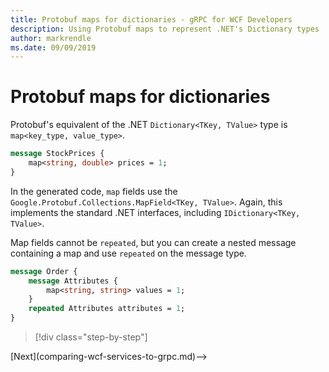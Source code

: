 ```yaml
---
title: Protobuf maps for dictionaries - gRPC for WCF Developers
description: Using Protobuf maps to represent .NET's Dictionary types
author: markrendle
ms.date: 09/09/2019
---
```


# Protobuf maps for dictionaries

Protobuf's equivalent of the .NET `Dictionary<TKey, TValue>` type is `map<key_type, value_type>`.

```protobuf
message StockPrices {
    map<string, double> prices = 1;
}
```

In the generated code, `map` fields use the `Google.Protobuf.Collections.MapField<TKey, TValue>`. Again, this implements the standard .NET interfaces, including `IDictionary<TKey, TValue>`.

Map fields cannot be `repeated`, but you can create a nested message containing a map and use `repeated` on the message type.

```protobuf
message Order {
    message Attributes {
        map<string, string> values = 1;
    }
    repeated Attributes attributes = 1;
}
```

>[!div class="step-by-step"]
<!-->[Next](comparing-wcf-services-to-grpc.md)-->
